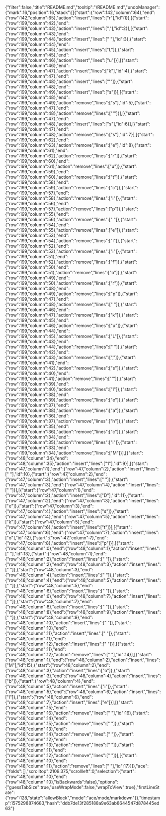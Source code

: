 {"filter":false,"title":"README.md","tooltip":"/README.md","undoManager":{"mark":16,"position":16,"stack":[[{"start":{"row":142,"column":64},"end":{"row":142,"column":65},"action":"insert","lines":["r"],"id":1}],[{"start":{"row":199,"column":42},"end":{"row":199,"column":43},"action":"insert","lines":[","],"id":2}],[{"start":{"row":199,"column":43},"end":{"row":199,"column":44},"action":"insert","lines":[" "],"id":3},{"start":{"row":199,"column":44},"end":{"row":199,"column":45},"action":"insert","lines":["L"]},{"start":{"row":199,"column":45},"end":{"row":199,"column":46},"action":"insert","lines":["u"]}],[{"start":{"row":199,"column":46},"end":{"row":199,"column":47},"action":"insert","lines":["k"],"id":4},{"start":{"row":199,"column":47},"end":{"row":199,"column":48},"action":"insert","lines":["'"]},{"start":{"row":199,"column":48},"end":{"row":199,"column":49},"action":"insert","lines":["s"]}],[{"start":{"row":199,"column":48},"end":{"row":199,"column":49},"action":"remove","lines":["s"],"id":5},{"start":{"row":199,"column":47},"end":{"row":199,"column":48},"action":"remove","lines":["'"]}],[{"start":{"row":199,"column":47},"end":{"row":199,"column":48},"action":"insert","lines":["s"],"id":6}],[{"start":{"row":199,"column":47},"end":{"row":199,"column":48},"action":"remove","lines":["s"],"id":7}],[{"start":{"row":199,"column":62},"end":{"row":199,"column":63},"action":"remove","lines":["e"],"id":8},{"start":{"row":199,"column":61},"end":{"row":199,"column":62},"action":"remove","lines":["r"]},{"start":{"row":199,"column":60},"end":{"row":199,"column":61},"action":"remove","lines":["u"]},{"start":{"row":199,"column":59},"end":{"row":199,"column":60},"action":"remove","lines":["t"]},{"start":{"row":199,"column":58},"end":{"row":199,"column":59},"action":"remove","lines":["c"]},{"start":{"row":199,"column":57},"end":{"row":199,"column":58},"action":"remove","lines":["i"]},{"start":{"row":199,"column":56},"end":{"row":199,"column":57},"action":"remove","lines":["p"]},{"start":{"row":199,"column":55},"end":{"row":199,"column":56},"action":"remove","lines":[" "]},{"start":{"row":199,"column":54},"end":{"row":199,"column":55},"action":"remove","lines":["e"]},{"start":{"row":199,"column":53},"end":{"row":199,"column":54},"action":"remove","lines":["l"]},{"start":{"row":199,"column":52},"end":{"row":199,"column":53},"action":"remove","lines":["i"]},{"start":{"row":199,"column":51},"end":{"row":199,"column":52},"action":"remove","lines":["f"]},{"start":{"row":199,"column":50},"end":{"row":199,"column":51},"action":"remove","lines":["o"]},{"start":{"row":199,"column":49},"end":{"row":199,"column":50},"action":"remove","lines":["r"]},{"start":{"row":199,"column":48},"end":{"row":199,"column":49},"action":"remove","lines":["p"]},{"start":{"row":199,"column":47},"end":{"row":199,"column":48},"action":"remove","lines":[" "]},{"start":{"row":199,"column":46},"end":{"row":199,"column":47},"action":"remove","lines":["k"]},{"start":{"row":199,"column":45},"end":{"row":199,"column":46},"action":"remove","lines":["u"]},{"start":{"row":199,"column":44},"end":{"row":199,"column":45},"action":"remove","lines":["L"]},{"start":{"row":199,"column":43},"end":{"row":199,"column":44},"action":"remove","lines":[" "]},{"start":{"row":199,"column":42},"end":{"row":199,"column":43},"action":"remove","lines":[","]},{"start":{"row":199,"column":41},"end":{"row":199,"column":42},"action":"remove","lines":["s"]},{"start":{"row":199,"column":40},"end":{"row":199,"column":41},"action":"remove","lines":["'"]},{"start":{"row":199,"column":39},"end":{"row":199,"column":40},"action":"remove","lines":["l"]},{"start":{"row":199,"column":38},"end":{"row":199,"column":39},"action":"remove","lines":["e"]},{"start":{"row":199,"column":37},"end":{"row":199,"column":38},"action":"remove","lines":["a"]},{"start":{"row":199,"column":36},"end":{"row":199,"column":37},"action":"remove","lines":["h"]},{"start":{"row":199,"column":35},"end":{"row":199,"column":36},"action":"remove","lines":["c"]},{"start":{"row":199,"column":34},"end":{"row":199,"column":35},"action":"remove","lines":["i"]},{"start":{"row":199,"column":33},"end":{"row":199,"column":34},"action":"remove","lines":["M"]}],[{"start":{"row":48,"column":34},"end":{"row":48,"column":35},"action":"insert","lines":["1"],"id":9}],[{"start":{"row":47,"column":1},"end":{"row":47,"column":2},"action":"insert","lines":[" "],"id":10},{"start":{"row":47,"column":2},"end":{"row":47,"column":3},"action":"insert","lines":[" "]},{"start":{"row":47,"column":3},"end":{"row":47,"column":4},"action":"insert","lines":[" "]}],[{"start":{"row":47,"column":1},"end":{"row":47,"column":2},"action":"insert","lines":["D"],"id":11},{"start":{"row":47,"column":2},"end":{"row":47,"column":3},"action":"insert","lines":["e"]},{"start":{"row":47,"column":3},"end":{"row":47,"column":4},"action":"insert","lines":["s"]},{"start":{"row":47,"column":4},"end":{"row":47,"column":5},"action":"insert","lines":["k"]},{"start":{"row":47,"column":5},"end":{"row":47,"column":6},"action":"insert","lines":["t"]}],[{"start":{"row":47,"column":6},"end":{"row":47,"column":7},"action":"insert","lines":["o"],"id":12},{"start":{"row":47,"column":7},"end":{"row":47,"column":8},"action":"insert","lines":["p"]}],[{"start":{"row":48,"column":0},"end":{"row":48,"column":1},"action":"insert","lines":[" "],"id":13},{"start":{"row":48,"column":1},"end":{"row":48,"column":2},"action":"insert","lines":[" "]},{"start":{"row":48,"column":2},"end":{"row":48,"column":3},"action":"insert","lines":[" "]},{"start":{"row":48,"column":3},"end":{"row":48,"column":4},"action":"insert","lines":[" "]},{"start":{"row":48,"column":4},"end":{"row":48,"column":5},"action":"insert","lines":[" "]},{"start":{"row":48,"column":5},"end":{"row":48,"column":6},"action":"insert","lines":[" "]},{"start":{"row":48,"column":6},"end":{"row":48,"column":7},"action":"insert","lines":[" "]},{"start":{"row":48,"column":7},"end":{"row":48,"column":8},"action":"insert","lines":[" "]},{"start":{"row":48,"column":8},"end":{"row":48,"column":9},"action":"insert","lines":[" "]},{"start":{"row":48,"column":9},"end":{"row":48,"column":10},"action":"insert","lines":[" "]},{"start":{"row":48,"column":10},"end":{"row":48,"column":11},"action":"insert","lines":[" "]},{"start":{"row":48,"column":11},"end":{"row":48,"column":12},"action":"insert","lines":[" "]}],[{"start":{"row":48,"column":11},"end":{"row":48,"column":12},"action":"remove","lines":[" "],"id":14}],[{"start":{"row":48,"column":1},"end":{"row":48,"column":2},"action":"insert","lines":["M"],"id":15},{"start":{"row":48,"column":2},"end":{"row":48,"column":3},"action":"insert","lines":["o"]},{"start":{"row":48,"column":3},"end":{"row":48,"column":4},"action":"insert","lines":["b"]},{"start":{"row":48,"column":4},"end":{"row":48,"column":5},"action":"insert","lines":["i"]},{"start":{"row":48,"column":5},"end":{"row":48,"column":6},"action":"insert","lines":["l"]},{"start":{"row":48,"column":6},"end":{"row":48,"column":7},"action":"insert","lines":["e"]}],[{"start":{"row":48,"column":15},"end":{"row":48,"column":16},"action":"remove","lines":[" "],"id":16},{"start":{"row":48,"column":14},"end":{"row":48,"column":15},"action":"remove","lines":[" "]},{"start":{"row":48,"column":13},"end":{"row":48,"column":14},"action":"remove","lines":[" "]},{"start":{"row":48,"column":12},"end":{"row":48,"column":13},"action":"remove","lines":[" "]},{"start":{"row":48,"column":11},"end":{"row":48,"column":12},"action":"remove","lines":[" "]}],[{"start":{"row":48,"column":10},"end":{"row":48,"column":11},"action":"remove","lines":[" "],"id":17}]]},"ace":{"folds":[],"scrolltop":2109.375,"scrollleft":0,"selection":{"start":{"row":48,"column":10},"end":{"row":48,"column":10},"isBackwards":false},"options":{"guessTabSize":true,"useWrapMode":false,"wrapToView":true},"firstLineState":{"row":128,"state":"allowBlock","mode":"ace/mode/markdown"}},"timestamp":1575298874683,"hash":"ddb7de13f285188a9e63ab8644547d878445ed63"}